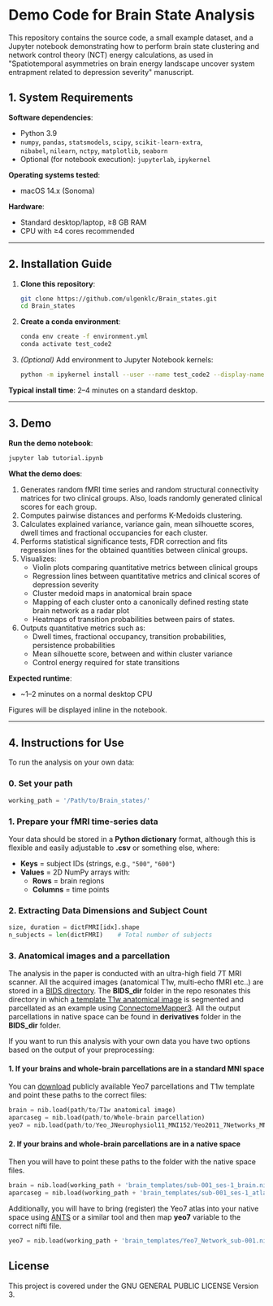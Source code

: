 # Demo Code for Brain State Analysis

This repository contains the source code, a small example dataset, and a Jupyter notebook demonstrating how to perform brain state clustering and network control theory (NCT) energy calculations, as used in "Spatiotemporal asymmetries on brain energy landscape uncover system entrapment related to depression severity" manuscript.

## 1. System Requirements

**Software dependencies**:
- Python 3.9  
- `numpy`, `pandas`, `statsmodels`, `scipy`, `scikit-learn-extra`,  
  `nibabel`, `nilearn`, `nctpy`, `matplotlib`, `seaborn`  
- Optional (for notebook execution): `jupyterlab`, `ipykernel`

**Operating systems tested**:
- macOS 14.x (Sonoma)  

**Hardware**:
- Standard desktop/laptop, ≥8 GB RAM  
- CPU with ≥4 cores recommended  

---

## 2. Installation Guide

1. **Clone this repository**:
   ```bash
   git clone https://github.com/ulgenklc/Brain_states.git
   cd Brain_states
   ```

2. **Create a conda environment**:
   ```bash
   conda env create -f environment.yml
   conda activate test_code2
   ```

3. *(Optional)* Add environment to Jupyter Notebook kernels:
   ```bash
   python -m ipykernel install --user --name test_code2 --display-name BrainStates
   ```

**Typical install time**: 2–4 minutes on a standard desktop.

---

## 3. Demo

**Run the demo notebook**:
```bash
jupyter lab tutorial.ipynb
```

**What the demo does**:
1. Generates random fMRI time series and random structural connectivity matrices for two clinical groups. Also, loads randomly generated clinical scores for each group. 
2. Computes pairwise distances and performs K-Medoids clustering.
3. Calculates explained variance, variance gain, mean silhouette scores, dwell times and fractional occupancies for each cluster.
4. Performs statistical significance tests, FDR correction and fits regression lines for the obtained quantities between clinical groups.
5. Visualizes:
   - Violin plots comparing quantitative metrics between clinical groups
   - Regression lines between quantitative metrics and clinical scores of depression severity
   - Cluster medoid maps in anatomical brain space
   - Mapping of each cluster onto a canonically defined resting state brain network as a radar plot
   - Heatmaps of transition probabilities between pairs of states.
6. Outputs quantitative metrics such as:
   - Dwell times, fractional occupancy, transition probabilities, persistence probabilities
   - Mean silhouette score, between and within cluster variance
   - Control energy required for state transitions

**Expected runtime**:
- ~1–2 minutes on a normal desktop CPU


Figures will be displayed inline in the notebook.

---

## 4. Instructions for Use

To run the analysis on your own data:

### 0. Set your path
```python
working_path = '/Path/to/Brain_states/'
```

### 1. Prepare your fMRI time-series data

Your data should be stored in a **Python dictionary** format, although this is flexible and easily adjustable to **.csv** or something else, where:

- **Keys** = subject IDs (strings, e.g., `"500"`, `"600"`)
- **Values** = 2D NumPy arrays with:
  - **Rows** = brain regions
  - **Columns** = time points

### 2. Extracting Data Dimensions and Subject Count

```python
size, duration = dictFMRI[idx].shape
n_subjects = len(dictFMRI)    # Total number of subjects
```
### 3. Anatomical images and a parcellation
The analysis in the paper is conducted with an ultra-high field 7T MRI scanner. All the acquired images (anatomical T1w, multi-echo fMRI etc..) are stored in a [BIDS directory](https://bids.neuroimaging.io/index.html). The **BIDS_dir** folder in the repo resonates this directory in which [a template T1w anatomical image](https://surfer.nmr.mgh.harvard.edu/fswiki/CorticalParcellation_Yeo2011) is segmented and parcellated as an example using [ConnectomeMapper3](https://connectome-mapper-3.readthedocs.io/en/latest/). All the output parcellations in native space can be found in **derivatives** folder in the **BIDS_dir** folder.

If you want to run this analysis with your own data you have two options based on the output of your preprocessing:

#### 1. If your brains and whole-brain parcellations are in a standard MNI space
You can [download](https://surfer.nmr.mgh.harvard.edu/fswiki/CorticalParcellation_Yeo2011) publicly available Yeo7 parcellations and T1w template and point these paths to the correct files:
``` python
brain = nib.load(path/to/T1w anatomical image)
aparcaseg = nib.load(path/to/Whole-brain parcellation)
yeo7 = nib.load(path/to/Yeo_JNeurophysiol11_MNI152/Yeo2011_7Networks_MNI152_FreeSurferConformed1mm.nii.gz)
```
#### 2. If your brains and whole-brain parcellations are in a native space
Then you will have to point these paths to the folder with the native space files.
``` python
brain = nib.load(working_path + 'brain_templates/sub-001_ses-1_brain.nii.gz') #T1w anatomical image
aparcaseg = nib.load(working_path + 'brain_templates/sub-001_ses-1_atlas-L2018_res-scale1_dseg.nii.gz') # Whole-brain parcellation
```

Additionally, you will have to bring (register) the Yeo7 atlas into your native space using [ANTS](https://github.com/ANTsX/ANTs) or a similar tool and then map **yeo7** variable to the correct nifti file.
``` python
yeo7 = nib.load(working_path + 'brain_templates/Yeo7_Network_sub-001.nii.gz')
```

## License
 This project is covered under the GNU GENERAL PUBLIC LICENSE Version 3.

